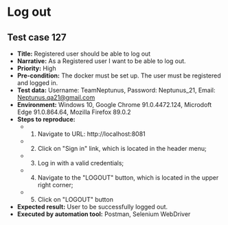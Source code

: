 # **Log out**

## Test case 127

* **Title:** Registered user should be able to log out
* **Narrative:** As a Registered user I want to be able to log out.
* **Priority:** High
* **Pre-condition:** The docker must be set up. The user must be registered and logged in.
* **Test data:** Username: TeamNeptunus, Password: Neptunus_21, Email: Neptunus.qa21@gmail.com
* **Environment:** Windows 10, Google Chrome 91.0.4472.124, Microdoft Edge 91.0.864.64, Mozilla Firefox 89.0.2
* **Steps to reproduce:** 
   * 1. Navigate to URL: http://localhost:8081
   * 2. Click on "Sign in" link, which is located in the header menu;
   * 3. Log in with a valid credentials;
   * 4. Navigate to the "LOGOUT" button, which is located in the upper right corner;
   * 5. Click on "LOGOUT" button
* **Expected result:** User to be successfully logged out.
* **Executed by automation tool:** Postman, Selenium WebDriver



